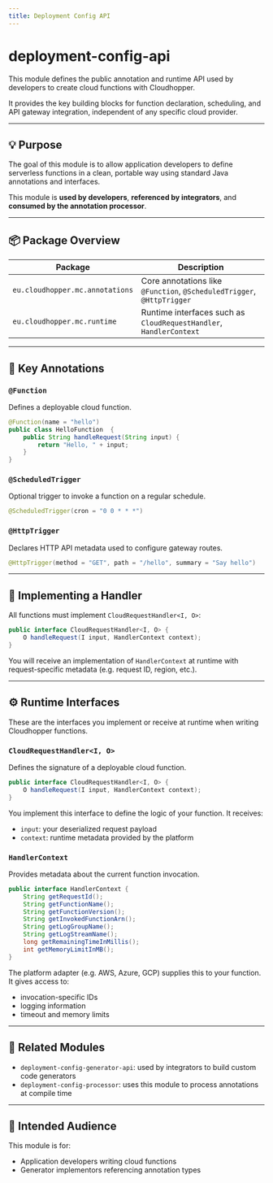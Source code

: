 ```yaml
---
title: Deployment Config API
---
```


# deployment-config-api

This module defines the public annotation and runtime API used by developers to create cloud functions with Cloudhopper.

It provides the key building blocks for function declaration, scheduling, and API gateway integration, independent of any specific cloud provider.

---

## 💡 Purpose

The goal of this module is to allow application developers to define serverless functions in a clean, portable way using standard Java annotations and interfaces.

This module is **used by developers**, **referenced by integrators**, and **consumed by the annotation processor**.

---

## 📦 Package Overview

| Package                             | Description                                                  |
|-------------------------------------|--------------------------------------------------------------|
| `eu.cloudhopper.mc.annotations`    | Core annotations like `@Function`, `@ScheduledTrigger`, `@HttpTrigger` |
| `eu.cloudhopper.mc.runtime`        | Runtime interfaces such as `CloudRequestHandler`, `HandlerContext` |

---

## 🧩 Key Annotations

### `@Function`
Defines a deployable cloud function.

~~~java
@Function(name = "hello")
public class HelloFunction  {
    public String handleRequest(String input) {
        return "Hello, " + input;
    }
}
~~~

### `@ScheduledTrigger`
Optional trigger to invoke a function on a regular schedule.

~~~java
@ScheduledTrigger(cron = "0 0 * * *")
~~~

### `@HttpTrigger`
Declares HTTP API metadata used to configure gateway routes.

~~~java
@HttpTrigger(method = "GET", path = "/hello", summary = "Say hello")
~~~

---

## 🧪 Implementing a Handler

All functions must implement `CloudRequestHandler<I, O>`:

~~~java
public interface CloudRequestHandler<I, O> {
    O handleRequest(I input, HandlerContext context);
}
~~~

You will receive an implementation of `HandlerContext` at runtime with request-specific metadata (e.g. request ID, region, etc.).

---

## ⚙️ Runtime Interfaces

These are the interfaces you implement or receive at runtime when writing Cloudhopper functions.

### `CloudRequestHandler<I, O>`

Defines the signature of a deployable cloud function.

~~~java
public interface CloudRequestHandler<I, O> {
    O handleRequest(I input, HandlerContext context);
}
~~~

You implement this interface to define the logic of your function. It receives:
- `input`: your deserialized request payload
- `context`: runtime metadata provided by the platform

### `HandlerContext`

Provides metadata about the current function invocation.

~~~java
public interface HandlerContext {
    String getRequestId();
    String getFunctionName();
    String getFunctionVersion();
    String getInvokedFunctionArn();
    String getLogGroupName();
    String getLogStreamName();
    long getRemainingTimeInMillis();
    int getMemoryLimitInMB();
}
~~~

The platform adapter (e.g. AWS, Azure, GCP) supplies this to your function. It gives access to:
- invocation-specific IDs
- logging information
- timeout and memory limits

---

## 🔗 Related Modules

- `deployment-config-generator-api`: used by integrators to build custom code generators
- `deployment-config-processor`: uses this module to process annotations at compile time

---

## 👤 Intended Audience

This module is for:
- Application developers writing cloud functions
- Generator implementors referencing annotation types


